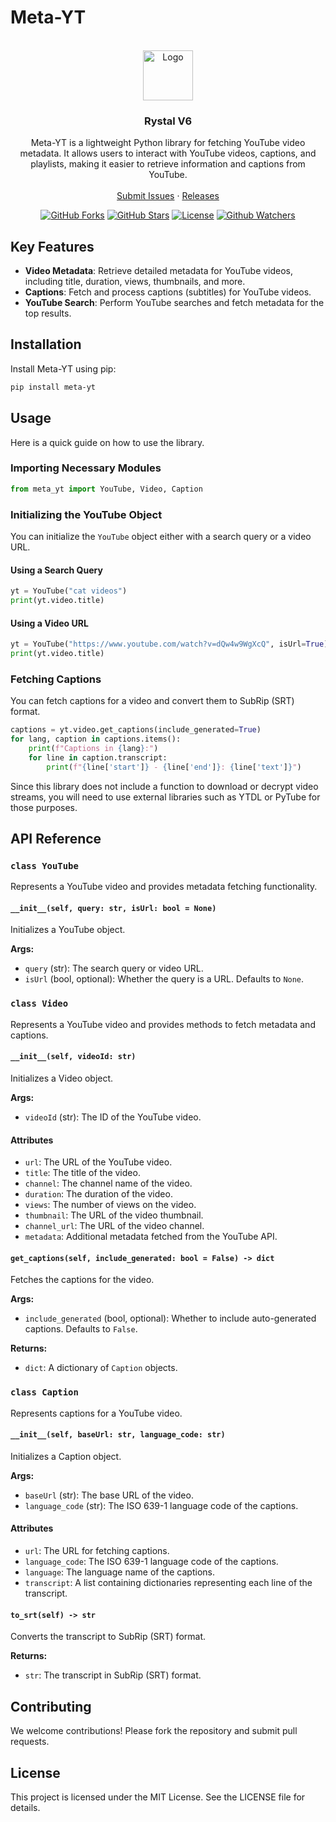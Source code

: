 # Meta-YT
<br />
<div align="center">
  <a href="https://github.com/Rystal-Team/Rystal-V6/blob/main/assets/logo.png?raw=true">
    <img src="./assets/logo.png" alt="Logo" width="80" height="80">
  </a>
  <h3 align="center">Rystal V6</h3>
  <p align="center">
    Meta-YT is a lightweight Python library for fetching YouTube video metadata. It allows users to interact with YouTube videos, captions, and playlists, making it easier to retrieve information and captions from YouTube.
    <br />
    <br />  
    <a href="https://github.com/Rystal-Team/Rystal-V6/issues">Submit Issues</a> · <a href="https://github.com/Rystal-Team/Rystal-V6/releases">Releases</a>
  </p>
</div>

<div align="center">

  [![GitHub Forks](https://img.shields.io/github/forks/Rystal-Team/Rystal-V6.svg?style=for-the-badge)](https://github.com/Rystal-Team/Rystal-V6)
  [![GitHub Stars](https://img.shields.io/github/stars/Rystal-Team/Rystal-V6.svg?style=for-the-badge)](https://github.com/Rystal-Team/Rystal-V6)
  [![License](https://img.shields.io/github/license/Rystal-Team/Rystal-V6.svg?style=for-the-badge)](https://github.com/Rystal-Team/Rystal-V6/blob/main/LICENSE)
  [![Github Watchers](https://img.shields.io/github/watchers/Rystal-Team/Rystal-V6.svg?style=for-the-badge)](https://github.com/Rystal-Team/Rystal-V6)

</div>

## Key Features

- **Video Metadata**: Retrieve detailed metadata for YouTube videos, including title, duration, views, thumbnails, and more.
- **Captions**: Fetch and process captions (subtitles) for YouTube videos.
- **YouTube Search**: Perform YouTube searches and fetch metadata for the top results.

## Installation

Install Meta-YT using pip:

```bash
pip install meta-yt
```

## Usage

Here is a quick guide on how to use the library.

### Importing Necessary Modules

```python
from meta_yt import YouTube, Video, Caption
```

### Initializing the YouTube Object

You can initialize the `YouTube` object either with a search query or a video URL.

#### Using a Search Query

```python
yt = YouTube("cat videos")
print(yt.video.title)
```

#### Using a Video URL

```python
yt = YouTube("https://www.youtube.com/watch?v=dQw4w9WgXcQ", isUrl=True)
print(yt.video.title)
```

### Fetching Captions

You can fetch captions for a video and convert them to SubRip (SRT) format.

```python
captions = yt.video.get_captions(include_generated=True)
for lang, caption in captions.items():
    print(f"Captions in {lang}:")
    for line in caption.transcript:
        print(f"{line['start']} - {line['end']}: {line['text']}")
```

Since this library does not include a function to download or decrypt video streams, you will need to use external libraries such as YTDL or PyTube for those purposes.

## API Reference

### `class YouTube`

Represents a YouTube video and provides metadata fetching functionality.

#### `__init__(self, query: str, isUrl: bool = None)`

Initializes a YouTube object.

**Args:**
- `query` (str): The search query or video URL.
- `isUrl` (bool, optional): Whether the query is a URL. Defaults to `None`.

### `class Video`

Represents a YouTube video and provides methods to fetch metadata and captions.

#### `__init__(self, videoId: str)`

Initializes a Video object.

**Args:**
- `videoId` (str): The ID of the YouTube video.

#### Attributes

- `url`: The URL of the YouTube video.
- `title`: The title of the video.
- `channel`: The channel name of the video.
- `duration`: The duration of the video.
- `views`: The number of views on the video.
- `thumbnail`: The URL of the video thumbnail.
- `channel_url`: The URL of the video channel.
- `metadata`: Additional metadata fetched from the YouTube API.

#### `get_captions(self, include_generated: bool = False) -> dict`

Fetches the captions for the video.

**Args:**
- `include_generated` (bool, optional): Whether to include auto-generated captions. Defaults to `False`.

**Returns:**
- `dict`: A dictionary of `Caption` objects.

### `class Caption`

Represents captions for a YouTube video.

#### `__init__(self, baseUrl: str, language_code: str)`

Initializes a Caption object.

**Args:**
- `baseUrl` (str): The base URL of the video.
- `language_code` (str): The ISO 639-1 language code of the captions.

#### Attributes

- `url`: The URL for fetching captions.
- `language_code`: The ISO 639-1 language code of the captions.
- `language`: The language name of the captions.
- `transcript`: A list containing dictionaries representing each line of the transcript.

#### `to_srt(self) -> str`

Converts the transcript to SubRip (SRT) format.

**Returns:**
- `str`: The transcript in SubRip (SRT) format.

## Contributing

We welcome contributions! Please fork the repository and submit pull requests.

## License

This project is licensed under the MIT License. See the LICENSE file for details.